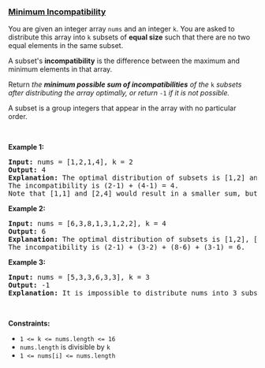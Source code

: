 ### [Minimum Incompatibility](https://leetcode.com/problems/minimum-incompatibility)

<p>You are given an integer array <code>nums</code>​​​ and an integer <code>k</code>. You are asked to distribute this array into <code>k</code> subsets of <strong>equal size</strong> such that there are no two equal elements in the same subset.</p>

<p>A subset&#39;s <strong>incompatibility</strong> is the difference between the maximum and minimum elements in that array.</p>

<p>Return <em>the <strong>minimum possible sum of incompatibilities</strong> of the </em><code>k</code> <em>subsets after distributing the array optimally, or return </em><code>-1</code><em> if it is not possible.</em></p>

<p>A subset is a group integers that appear in the array with no particular order.</p>

<p>&nbsp;</p>
<p><strong>Example 1:</strong></p>

<pre>
<strong>Input:</strong> nums = [1,2,1,4], k = 2
<strong>Output:</strong> 4
<strong>Explanation:</strong> The optimal distribution of subsets is [1,2] and [1,4].
The incompatibility is (2-1) + (4-1) = 4.
Note that [1,1] and [2,4] would result in a smaller sum, but the first subset contains 2 equal elements.</pre>

<p><strong>Example 2:</strong></p>

<pre>
<strong>Input:</strong> nums = [6,3,8,1,3,1,2,2], k = 4
<strong>Output:</strong> 6
<strong>Explanation:</strong> The optimal distribution of subsets is [1,2], [2,3], [6,8], and [1,3].
The incompatibility is (2-1) + (3-2) + (8-6) + (3-1) = 6.
</pre>

<p><strong>Example 3:</strong></p>

<pre>
<strong>Input:</strong> nums = [5,3,3,6,3,3], k = 3
<strong>Output:</strong> -1
<strong>Explanation:</strong> It is impossible to distribute nums into 3 subsets where no two elements are equal in the same subset.
</pre>

<p>&nbsp;</p>
<p><strong>Constraints:</strong></p>

<ul>
	<li><code>1 &lt;= k &lt;= nums.length &lt;= 16</code></li>
	<li><code>nums.length</code> is divisible by <code>k</code></li>
	<li><code>1 &lt;= nums[i] &lt;= nums.length</code></li>
</ul>
